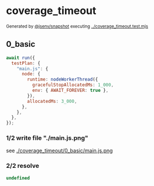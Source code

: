 # coverage_timeout

<sub>
  Generated by <a href="https://github.com/jsenv/core/tree/main/packages/independent/snapshot">@jsenv/snapshot</a> executing <a href="../coverage_timeout.test.mjs">../coverage_timeout.test.mjs</a>
</sub>

## 0_basic

```js
await run({
  testPlan: {
    "main.js": {
      node: {
        runtime: nodeWorkerThread({
          gracefulStopAllocatedMs: 1_000,
          env: { AWAIT_FOREVER: true },
        }),
        allocatedMs: 3_000,
      },
    },
  },
});
```

### 1/2 write file "./main.js.png"

see [./coverage_timeout/0_basic/main.js.png](./coverage_timeout/0_basic/main.js.png)

### 2/2 resolve

```js
undefined
```
